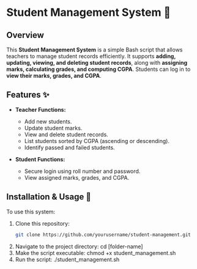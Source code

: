 # Student Management System 🏫

## Overview
This **Student Management System** is a simple Bash script that allows teachers to manage student records efficiently. It supports **adding, updating, viewing, and deleting student records**, along with **assigning marks, calculating grades, and computing CGPA**. Students can log in to **view their marks, grades, and CGPA**.

## Features ✨
- **Teacher Functions:**
  - Add new students.
  - Update student marks.
  - View and delete student records.
  - List students sorted by CGPA (ascending or descending).
  - Identify passed and failed students.

- **Student Functions:**
  - Secure login using roll number and password.
  - View assigned marks, grades, and CGPA.

## Installation & Usage 🚀
To use this system:
1. Clone this repository:
   ```sh
   git clone https://github.com/yourusername/student-management.git
2. Navigate to the project directory:
   cd [folder-name]
3. Make the script executable:
   chmod +x student_management.sh
4. Run the script:
   ./student_management.sh
